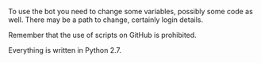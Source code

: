To use the bot you need to change some variables, possibly some code as well. There may be a path to change, certainly login details.

Remember that the use of scripts on GitHub is prohibited.

Everything is written in Python 2.7.
